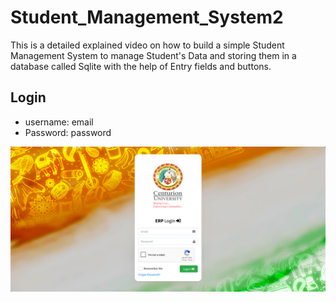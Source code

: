 # Student_Management_System2
This is a detailed explained video on how to build a simple Student Management System to manage Student's Data and storing them in a database called Sqlite with the help of Entry fields and buttons.
## Login
- username: email
- Password: password

![login](https://github.com/KiranKumarMalik/College-ERP/blob/2bf3152964437e4bf1b4f318b28ca898b1856912/ss/Screenshot%202025-04-22%20205658.png)